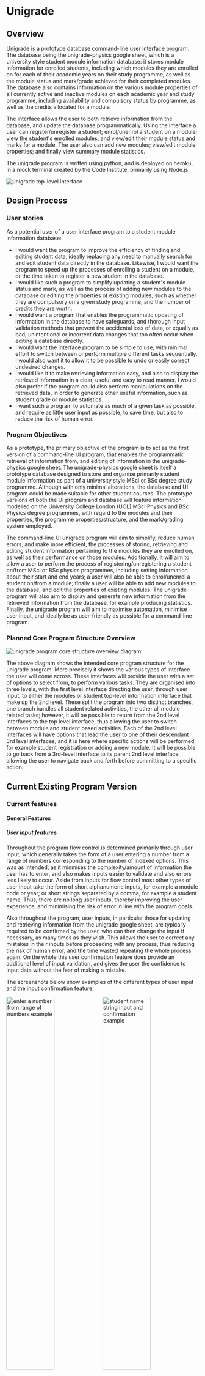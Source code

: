 # Unigrade

## Overview
Unigrade is a prototype database command-line user interface program. The database being the unigrade-physics google
sheet, which is a university style student module information database: it stores module information for enrolled
students, including which modules they are enrolled on for each of their academic years on their study programme,
as well as the module status and mark/grade achieved for their completed modules. The database also contains
information on the various module properties of all currently active and inactive modules on each academic
year and study programme, including availability and compulsory status by programme, as well as the credits allocated for a module.

The interface allows the user to both retrieve information from the database, and update the database
programmatically. Using the interface a user can register/unregister a student; enrol/unenrol a student on a module;
view the student's enrolled modules; and view/edit their module status and marks for a module. The user also can add
new modules; view/edit module properties; and finally view summary module statistics.

The unigrade program is written using python, and is deployed on heroku, in a mock terminal created by the
Code Institute, primarily using Node.js.

![unigrade top-level interface](docs/screenshots/unigrade_top_level_interface.png)

## Design Process

### User stories
As a potential user of a user interface program to a student module information database:
- I would want the program to improve the efficiency of finding and editing student data, ideally replacing any need to manually search for and edit student data directly in the database. Likewise, I would want the program to speed up the processes of enrolling a student on a module, or the time taken to register a new student in the database.
- I would like such a program to simplify updating a student's module status and mark, as well as the process of adding new modules to the database or editing the properties of existing modules, such as whether they are compulsory on a given study programme, and the number of credits they are worth.
- I would want a program that enables the programmatic updating of information in the database to have safeguards, and thorough input validation methods that prevent the accidental loss of data, or equally as bad, unintentional or incorrect data changes that too often occur when editing a database directly.
- I would want the interface program to be simple to use, with minimal effort to switch between or perform multiple different tasks sequentially. I would also want it to
allow it to be possible to undo or easily correct undesired changes.
- I would like it to make retrieving information easy, and also to display the retrieved information in a clear, useful and easy to read manner. I would also prefer if
the program could also perform manipulations on the retrieved data, in order to generate other useful information, such as student grade or module statistics.
- I want such a program to automate as much of a given task as possible, and require as little user input as possible, to save time, but also to reduce the risk of
human error.

### Program Objectives
As a prototype, the primary objective of the program is to act as the first version of a command-line UI program, that enables the programmatic retrieval of information from,
and editing of information in the unigrade-physics google sheet. The unigrade-physics google sheet is itself a prototype database designed to store and organise primarily student module information as part of a university style MSci or BSc degree study programme. Although with only minimal alterations, the database and UI program could be made suitable for other student courses. The prototype versions of both the UI program and database will feature information modelled on the University College London (UCL) MSci Physics and
BSc Physics degree programmes, with regard to the modules and their properties, the programme properties/structure, and the mark/grading system employed.

The command-line UI unigrade program will aim to simplify, reduce human errors, and make more efficient, the processes of storing, retrieving and editing student information pertaining to the modules they are enrolled on, as well as their performance on those modules. Additionally, it will aim to allow a user to perform the process of
registering/unregistering a student on/from MSci or BSc physics programmes, including setting information about their start and end years; a user will also be able to enrol/unenrol a student on/from a module; finally a user will be able to add new modules to the database, and edit the properties of existing modules. The unigrade program will also aim to display and generate new information from the retrieved information from the database, for example producing statistics. Finally, the unigrade program will aim to
maximise automation, minimise user input, and ideally be as user-friendly as possible for a command-line program.

### Planned Core Program Structure Overview
![unigrade program core structure overview diagram](docs/flowcharts/unigrade_core_structure_overview.png)

The above diagram shows the intended core program structure for the unigrade program. More precisely it shows the various types of interface the user will come across.
These interfaces will provide the user with a set of options to select from, to perform various tasks. They are organised into three levels, with the first level interface
directing the user, through user input, to either the modules or student top-level information interface that make up the 2nd level. These split the program into two distinct
branches, one branch handles all student related activities, the other all module related tasks; however, it will be possible to return from the 2nd level interfaces to the top
level interface, thus allowing the user to switch between module and student based activities. Each of the 2nd level interfaces will have options that lead the user to
one of their descendant 3rd level interfaces, and it is here where specific actions will be performed, for example student registration or adding a new module. It will be possible to go back from a 3rd-level interface to its parent 2nd level interface, allowing the user to navigate back and forth before committing to
a specific action.

## Current Existing Program Version

### Current features

#### General Features

##### User input features

Throughout the program flow control is determined primarily through user input, which generally takes the form of a user entering a number from a range of numbers
corresponding to the number of indexed options. This was as intended, as it minmises the complexity/amount of information the user has to enter, and also makes
inputs easier to validate and also errors less likely to occur. Aside from inputs for flow control most other types of user input take the form of short alphanumeric inputs,
for example a module code or year; or short strings separated by a comma, for example a student name. Thus, there are no long user inputs, thereby improving the user experience,
and minimising the risk of error in line with the program goals.

Also throughout the program, user inputs, in particular those for updating and retrieving information from the unigrade google sheet, are typically required to be confirmed by the user, who can then change the input if necessary, as many times as they wish. This allows the user to correct any mistakes in their inputs before proceeding with any process, thus reducing the risk of human error, and the time wasted repeating the whole process again. On the whole this user confirmation feature does provide an additional level
of input validation, and gives the user the confidence to input data without the fear of making a mistake.

The screenshots below show examples of the different types of user input and the input confirmation feature.

<img src="docs/screenshots/user_input3.png" alt="enter a number from range of numbers example" width=50%% height=50%><img src="docs/screenshots/user_input1.png" alt="student name string input and confirmation example" width=50%% height=50%>
<img src="docs/screenshots/user_input2.png" alt="module code alphanumeric input and confirmation example" width=50%% height=50%>

##### User feedback and terminal display features
User feedback is provided regularly to the user during any process and after most inputs, for example indicating to the user the success or failure of a process, the reason why an input is invalid, or 'loading...' type messages during a period of inactivity. In addition a user is often provided with reasons why a process cannot be performed,
as well any constraints that exist on editing information. Finally the user for certain processes is given usage guidance on the intended purpose behind performing a process, and
how and when it should be used. The screenshots below show examples of the mentioned user feedback features.

<img src="docs/screenshots/user_feedback_success.png" alt=" process successful example" width=50%% height=50%><img src="docs/screenshots/user_feedback_reason_invalid.png" alt="invalid input explanation example" width=50%% height=50%>

<img src="docs/screenshots/user_feedback_loading.png" alt=" loading feedback example" width=50%% height=50%><img src="docs/screenshots/user_feedback_usage_msg.png" alt=" usage feedback example" width=50%% height=50%>

<img src="docs/screenshots/user_feedback_not_possible_reason.png" alt="feedback why a process is not possible example" width=50%% height=50%>

With regard to how content is displayed to the terminal, outputs are often time separated, appearing successively rather than all at once, thereby making it easier for the user 
to track and read, particularly when printed information causes scrolling of the terminal. To further aid a user in reading printed information, particularly if the process is to
retrieve and view student or module information, the user can choose when to proceed through 'enter any key to continue' inputs. Finally to optimise the readability and clarity
of displayed information in the terminal, titled lists and tables have been employed where possible. The screenshots below show examples of the terminal display features.

<img src="docs/screenshots/terminal_display_list.png" alt=" an example of using lists in displaying information in the terminal" width=50%% height=50%><img src="docs/screenshots/terminal_display_table.png" alt="an example of using tables for displaying information in the terminal" width=50%% height=50%>

##### Flow control/Program navigation features
At the start of every interface and all processes the user is asked to confirm they wish to proceed. If they select no, they are then given options to return to a higher level interface, as well as to exit the program. Additionally in many activities the user has options to switch between closely related actvities, particulary when they cannot perform
the activity they desire, or if other things must be done first; for example if in trying to view/edit student information for a module, the user is informed the student is not registered in the database, they are provided the option of registering the student. 
Screenshots demonstrating examples of program navigation features:

<img src="docs/screenshots/program_nav_switch_activity.png" alt=" an example of a user being given an option to switch activity" width=50%% height=50%><img src="docs/screenshots/program_nav_want_to_continue.png" alt="an example of prompting the user to continue or go back, with options" width=50%% height=50%>

#### Main Interface Features
The program top-level interface is the first interface the user sees, it contains the unigrade logo, and three numerically indexed options for the user. The 3rd option allows the user to exit the program, the other two allow the user to specify which branch of the program is of interest, namely whether they want to perform a modules or student information related activity. A screenshot of the top-level interface can be seen below the overview section.

Having selected a branch of the program, the user either sees the student top-level information interface or the module interface, both clearly designated with the ASCII titles.
Both interfaces then display a list of indexed options to the user to direct them to one of the 3rd level interfaces, where specific activities can be selected by the user. As mentioned in the program navigation section, it is possible to navigate back and forth between parent and descendant interfaces, and sometimes between same level interfaces.
Below are screenshots of both 2nd level interfaces:

<img src="docs/screenshots/modules_interface.png" alt=" the modules information interface" width=50%% height=50%><img src="docs/screenshots/student_info_top_level_interface.png" alt="the student information top-level interface" width=50%% height=50%>

#### Program activities

##### Student Registration
The user must enter the student name or ID of the student they wish to register or unregister from the unigrade-physics google sheet database.
Feedback is then provided indicating to the user whether the student is currently registered or not in the database. The user is then provided with
options to register or unregister the student. Choosing to register an already registered student, triggers feedback to the user that the user is already registered,
and then options are given to go back or unregister the student instead; the same happens when trying to unregister a student
who is not registered.

<img src="docs/screenshots/student_registration_interface.png" alt=" the student registration interface" width=50%% height=50%><img src="docs/screenshots/register_student_already_registered.png" alt=" user feedback and options when trying to register already registered student" width=50%% height=50%>

When selecting to register a student not yet registered, the user must input the unique student ID of the student if the name was entered previously, or the
student name if the ID was entered before. If a user enters an ID or name belonging to another student in the database, they are given feedback and given options to reenter the correct ID/name or abort the registration. If instead the user has provided valid unique identifiers, they must then enter the study programme, and student start year, where the start year is validated to ensure it has not yet passed. The end year for the student is then automatically set and displayed to the terminal as well as confirmation that the student is now registered. A table with the newly registered student details is then printed to the terminal. Finally the user is informed that the student is being checked to ensure they are enrolled on the compulsory modules for their current academic year. This feature enrols the student on any compulsory modules automatically if necessary, thus allowing the user to focus only on enrolling the student on their optional modules, when appropriate. The user when ready is then returned to the student information top-level interface. The screenshots below show a variation of the key steps involved in registering a student.

<img src="docs/screenshots/register_student1.png" alt=" register student step 1" width=50%% height=50%><img src="docs/screenshots/register_student2.png" alt=" register student step 2" width=50%% height=50%>

When selecting to unregister a registered student, the student data is deleted from the unigrade google sheet, and the user then given feedback confirming that the student has
been successfully unregistered. The user when ready is then returned to the student information top-level interface.

<img src="docs/screenshots/unregister_student.png" alt=" unregister student process screenshot" width=50%% height=50%>

##### View and or edit student details
As with performing student registration, and for any other student information based activity in the unigrade program, the user must first enter the student name/ID of the student. Feedback is then provided indicating to the user whether the student is currently registered or not in the database. If the student is not registered, the user is provided the option of registering the student. Assuming the student is registered, the student's details are retrieved from the database and a table with them is printed to the terminal. The user can then choose to alter some of the student's mutable properties subject to constraints, and a usage message is printed to the terminal informing the user of
the constraints. The mutable property of the student study programme can be modified, provided the student has not
started their 3rd academic year, and the user is provided feedback if this not the case. If the student has not started their 3rd academic year, the user can choose their
study programme, and the new end year is automatically set for the student.

After the user has attempted to change the student's study programme, they are then given the option to alter the student's start year, subject to the constraint that the
student has yet to start their study programme. If the student has already started, the user receives feedback informing them of this. Once both mutable properties have attempted to be changed, the user receives confirmation that any changes made have been successful. Finally the updated student details table is printed to the terminal, and the user is given the option of trying to alter them again, or to go back to the previous interface. Below are screenshots showing a variation of some of the steps involved throughout the process:

<img src="docs/screenshots/student_details1.png" alt=" view/edit student details part 1 screenshot" width=50%% height=50%><img src="docs/screenshots/student_details2.png" alt="view/edit student details part 2 screenshot " width=50%% height=50%>

##### View or edit student module information
After confirming to proceed and having entered the details of a currently registered student, the aforementioned auto enrol feature for compulsory modules is performed again,
so that if the student has entered a new academic year, they will automatically be enrolled on this year's compulsory modules for the student's programme.
Following this an array of tables grouped by year, are printed to the terminal that display all currently enrolled modules for the student, along with the module status and mark/grade for each module. The user is then given options to update the module status/mark of a module for the student; and enrol/unenrol a student on/from the available optional modules for their current academic year.

When enrolling a student on an available optional module for their current academic year, a table of the available optional modules for the student's academic year and programme is printed to the terminal, as well as the credits still available for the student; A user can only enrol the student on modules whose credits do not exceed the remaining credits outstanding for the student; if this occurs the user is given the option of unenrolling a student from an optional module. When unenrolling a student from a module, a table of the student's enrolled optional modules is displayed to the terminal; the user is then restricted to unenrolling a student from modules for which they are yet to complete. If the student is not enrolled on any modules, the user is given the option of enrolling a student on an optional module instead.
 
When choosing to edit a student's mark and module status, the enrolled module tables are reprinted to the terminal after it is cleared. The user can then select a module from one of the tables to edit the student's status and mark for; changing a student's module status to completed, then enables the user to
enter a validated percentage module mark input, and the grade is automatically calculated. Feedback is then provided to the user to indicate a successful update, and table
displaying the updated module information displayed. The user can then choose to update another module for the same student or go back.\n

Below are a few screenshots showing some of the initial steps in the process of viewing and editing a student's module information.

<img src="docs/screenshots/view_edit_student_module_info1.png" alt=" view/edit student module info part 1 screenshot" width=50%% height=50%><img src="docs/screenshots/view_edit_student_module_info2.png" alt="view/edit student module info part 2 screenshot " width=50%% height=50%>

##### Add a new module
To add a new module to the unigrade google sheet, a user has to enter a module code input followed by a module name input, both of which are validated.
The combined code and name that make up the title is then searched for in the unigrade sheet, and the user given feedback as to whether the module already exists.
If it does exist, the user is then provided the options of editing its module properties or to go back. If the module does not exist, the user is then required
to choose the year for which it will be taught, before completing a series of yes or no equivalent inputs in order to assign the module properties. Finally, the user
is required to input the number of credits the module is worth, with the input validated to ensure the credits number is a multiple of 15. The module is then added to the
database, and feedback is printed to the terminal to confirm the module has been added. The user is then returned when ready to the modules interface.\n

This screenshot demonstrates the process of adding a module:

<img src="docs/screenshots/add_module.png" alt=" add module process screenshot" width=50%% height=50%>